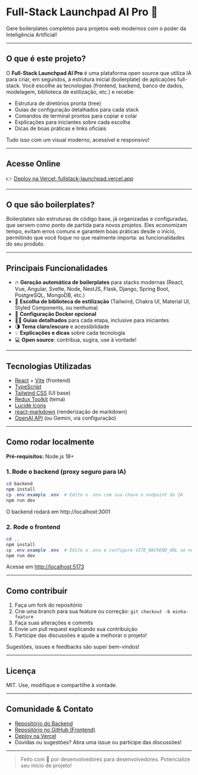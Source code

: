 # Full-Stack Launchpad AI Pro 🚀

Gere boilerplates completos para projetos web modernos com o poder da Inteligência Artificial!

---

## O que é este projeto?

O **Full-Stack Launchpad AI Pro** é uma plataforma open source que utiliza IA para criar, em segundos, a estrutura inicial (boilerplate) de aplicações full-stack. Você escolhe as tecnologias (frontend, backend, banco de dados, modelagem, biblioteca de estilização, etc.) e recebe:

-   Estrutura de diretórios pronta (tree)
-   Guias de configuração detalhados para cada stack
-   Comandos de terminal prontos para copiar e colar
-   Explicações para iniciantes sobre cada escolha
-   Dicas de boas práticas e links oficiais

Tudo isso com um visual moderno, acessível e responsivo!

---

## Acesse Online

👉 [Deploy na Vercel: fullstack-launchpad.vercel.app](https://fullstack-launchpad.vercel.app)

---

## O que são boilerplates?

Boilerplates são estruturas de código base, já organizadas e configuradas, que servem como ponto de partida para novos projetos. Eles economizam tempo, evitam erros comuns e garantem boas práticas desde o início, permitindo que você foque no que realmente importa: as funcionalidades do seu produto.

---

## Principais Funcionalidades

-   🔥 **Geração automática de boilerplates** para stacks modernas (React, Vue, Angular, Svelte, Node, NestJS, Flask, Django, Spring Boot, PostgreSQL, MongoDB, etc.)
-   🎨 **Escolha de biblioteca de estilização** (Tailwind, Chakra UI, Material UI, Styled Components, ou nenhuma)
-   🐳 **Configuração Docker opcional**
-   🧑‍💻 **Guias detalhados** para cada etapa, inclusive para iniciantes
-   🌗 **Tema claro/escuro** e acessibilidade
-   💡 **Explicações e dicas** sobre cada tecnologia
-   💻 **Open source**: contribua, sugira, use à vontade!

---

## Tecnologias Utilizadas

-   [React](https://react.dev/) + [Vite](https://vitejs.dev/) (frontend)
-   [TypeScript](https://www.typescriptlang.org/)
-   [Tailwind CSS](https://tailwindcss.com/) (UI base)
-   [Redux Toolkit](https://redux-toolkit.js.org/) (tema)
-   [Lucide Icons](https://lucide.dev/)
-   [react-markdown](https://github.com/remarkjs/react-markdown) (renderização de markdown)
-   [OpenAI API](https://platform.openai.com/) (ou Gemini, via configuração)

---

## Como rodar localmente

**Pré-requisitos:** Node.js 18+

### 1. Rode o backend (proxy seguro para IA)

```powershell
cd backend
npm install
cp .env.example .env  # Edite o .env com sua chave e endpoint da IA
npm run dev
```

O backend rodará em http://localhost:3001

### 2. Rode o frontend

```powershell
cd ..
npm install
cp .env.example .env  # Edite o .env e configure VITE_BACKEND_URL se necessário
npm run dev
```

Acesse em [http://localhost:5173](http://localhost:5173)

---

## Como contribuir

1. Faça um fork do repositório
2. Crie uma branch para sua feature ou correção: `git checkout -b minha-feature`
3. Faça suas alterações e commits
4. Envie um pull request explicando sua contribuição
5. Participe das discussões e ajude a melhorar o projeto!

Sugestões, issues e feedbacks são super bem-vindos!

---

## Licença

MIT. Use, modifique e compartilhe à vontade.

---

## Comunidade & Contato

-   [Repositório do Backend](https://github.com/TucanoWeb/fullstack-launchpad-backend)
-   [Repositório no GitHub (Frontend)](https://github.com/TucanoWeb/fullstack-launchpad.git)
-   [Deploy na Vercel](https://fullstack-launchpad.vercel.app)
-   Dúvidas ou sugestões? Abra uma issue ou participe das discussões!

---

> Feito com 💚 por desenvolvedores para desenvolvedores. Potencialize seu início de projeto!
